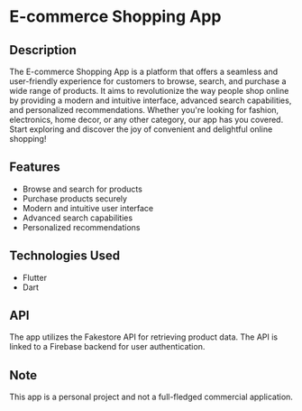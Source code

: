 # E-commerce Shopping App

## Description
The E-commerce Shopping App is a platform that offers a seamless and user-friendly experience for customers to browse, search, and purchase a wide range of products. It aims to revolutionize the way people shop online by providing a modern and intuitive interface, advanced search capabilities, and personalized recommendations. Whether you're looking for fashion, electronics, home decor, or any other category, our app has you covered. Start exploring and discover the joy of convenient and delightful online shopping!

## Features
- Browse and search for products
- Purchase products securely
- Modern and intuitive user interface
- Advanced search capabilities
- Personalized recommendations

## Technologies Used
- Flutter
- Dart

## API
The app utilizes the Fakestore API for retrieving product data. The API is linked to a Firebase backend for user authentication.

## Note
This app is a personal project and not a full-fledged commercial application.

